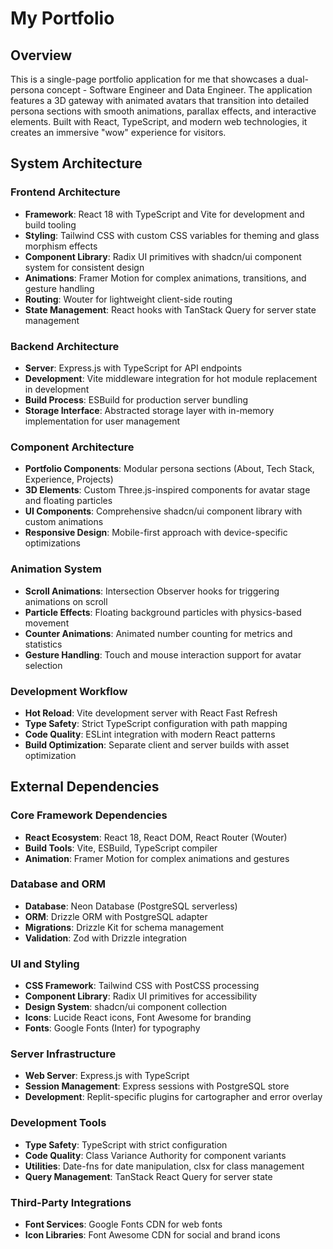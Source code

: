 # My Portfolio

## Overview

This is a single-page portfolio application for me that showcases a dual-persona concept - Software Engineer and Data Engineer. The application features a 3D gateway with animated avatars that transition into detailed persona sections with smooth animations, parallax effects, and interactive elements. Built with React, TypeScript, and modern web technologies, it creates an immersive "wow" experience for visitors.

## System Architecture

### Frontend Architecture
- **Framework**: React 18 with TypeScript and Vite for development and build tooling
- **Styling**: Tailwind CSS with custom CSS variables for theming and glass morphism effects
- **Component Library**: Radix UI primitives with shadcn/ui component system for consistent design
- **Animations**: Framer Motion for complex animations, transitions, and gesture handling
- **Routing**: Wouter for lightweight client-side routing
- **State Management**: React hooks with TanStack Query for server state management

### Backend Architecture
- **Server**: Express.js with TypeScript for API endpoints
- **Development**: Vite middleware integration for hot module replacement in development
- **Build Process**: ESBuild for production server bundling
- **Storage Interface**: Abstracted storage layer with in-memory implementation for user management

### Component Architecture
- **Portfolio Components**: Modular persona sections (About, Tech Stack, Experience, Projects)
- **3D Elements**: Custom Three.js-inspired components for avatar stage and floating particles
- **UI Components**: Comprehensive shadcn/ui component library with custom animations
- **Responsive Design**: Mobile-first approach with device-specific optimizations

### Animation System
- **Scroll Animations**: Intersection Observer hooks for triggering animations on scroll
- **Particle Effects**: Floating background particles with physics-based movement
- **Counter Animations**: Animated number counting for metrics and statistics
- **Gesture Handling**: Touch and mouse interaction support for avatar selection

### Development Workflow
- **Hot Reload**: Vite development server with React Fast Refresh
- **Type Safety**: Strict TypeScript configuration with path mapping
- **Code Quality**: ESLint integration with modern React patterns
- **Build Optimization**: Separate client and server builds with asset optimization

## External Dependencies

### Core Framework Dependencies
- **React Ecosystem**: React 18, React DOM, React Router (Wouter)
- **Build Tools**: Vite, ESBuild, TypeScript compiler
- **Animation**: Framer Motion for complex animations and gestures

### Database and ORM
- **Database**: Neon Database (PostgreSQL serverless)
- **ORM**: Drizzle ORM with PostgreSQL adapter
- **Migrations**: Drizzle Kit for schema management
- **Validation**: Zod with Drizzle integration

### UI and Styling
- **CSS Framework**: Tailwind CSS with PostCSS processing
- **Component Library**: Radix UI primitives for accessibility
- **Design System**: shadcn/ui component collection
- **Icons**: Lucide React icons, Font Awesome for branding
- **Fonts**: Google Fonts (Inter) for typography

### Server Infrastructure
- **Web Server**: Express.js with TypeScript
- **Session Management**: Express sessions with PostgreSQL store
- **Development**: Replit-specific plugins for cartographer and error overlay

### Development Tools
- **Type Safety**: TypeScript with strict configuration
- **Code Quality**: Class Variance Authority for component variants
- **Utilities**: Date-fns for date manipulation, clsx for class management
- **Query Management**: TanStack React Query for server state

### Third-Party Integrations
- **Font Services**: Google Fonts CDN for web fonts
- **Icon Libraries**: Font Awesome CDN for social and brand icons
